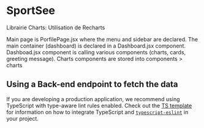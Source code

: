 # SportSee

Librairie Charts: Utilisation de Recharts

Main page is PorfilePage.jsx where the menu and sidebar are declared. The main container (dashboard) is declared in a Dashboard.jsx component.
Dashboad.jsx component is calling various components (charts, cards, greeting message).
Charts components are stored into components > charts


## Using a Back-end endpoint to fetch the data

If you are developing a production application, we recommend using TypeScript with type-aware lint rules enabled. Check out the [TS template](https://github.com/vitejs/vite/tree/main/packages/create-vite/template-react-ts) for information on how to integrate TypeScript and [`typescript-eslint`](https://typescript-eslint.io) in your project.
